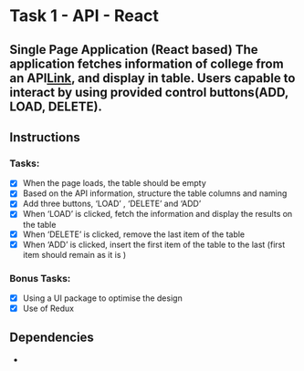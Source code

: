 # Task 1 - API - React
Single Page Application (React based)
The application fetches information of college from an API[Link](http://universities.hipolabs.com/search?country=Australia), and display in table.
Users capable to interact by using provided control buttons(ADD, LOAD, DELETE).
---

## Instructions
### Tasks:
- [x] When the page loads, the table should be empty
- [x] Based on the API information, structure the table columns and naming
- [x] Add three buttons, ‘LOAD’ , ‘DELETE’ and ‘ADD’
- [x] When ‘LOAD’ is clicked, fetch the information and display the results on the table
- [x] When ‘DELETE’ is clicked, remove the last item of the table
- [x] When ‘ADD’ is clicked, insert the first item of the table to the last (first item
should remain as it is )
### Bonus Tasks:
- [x] Using a UI package to optimise the design
- [x] Use of Redux
## Dependencies
- 